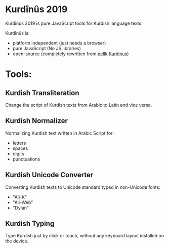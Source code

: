 # Kurdînûs 2019
Kurdînûs 2019 is pure JavaScript tools for Kurdish language texts.

Kurdînûs is:
- platform independent (just needs a browser)
- pure JavaScript (No JS libraries)
- open-source (completely rewritten from [pellk Kurdinus](https://sourceforge.net/projects/kurdinus/))

# Tools:
## Kurdish Transliteration
Change the script of Kurdish texts from Arabic to Latin and vice versa.

## Kurdish Normalizer
Normalizing Kurdish text written in Arabic Script for:
- letters
- spaces
- digits
- punctuations

## Kurdish Unicode Converter
Converting Kurdish texts to Unicode standard typed in non-Unicode fonts:
- "Ali-K"
- "Ali-Web"
- "Dylan"

## Kurdish Typing
Type Kurdish just by click or touch, without any keyboard layout installed on the device.